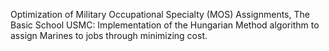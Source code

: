 Optimization of Military Occupational Specialty (MOS) Assignments, The Basic School USMC: Implementation of the Hungarian Method algorithm to assign Marines to jobs through 
minimizing cost.
